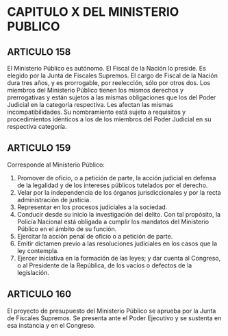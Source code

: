 # CAPITULO X DEL MINISTERIO PUBLICO
## ARTICULO 158
El Ministerio Público es autónomo. 
El Fiscal de la Nación lo preside. 
Es elegido por la Junta de Fiscales Supremos. 
El cargo de Fiscal de la Nación dura tres años, y es prorrogable, por reelección, sólo por otros dos. 
Los miembros del Ministerio Público tienen los mismos derechos y prerrogativas y están sujetos a las mismas obligaciones que los del Poder Judicial en la categoría respectiva. 
Les afectan las mismas incompatibilidades. 
Su nombramiento está sujeto a requisitos y procedimientos idénticos a los de los miembros del Poder Judicial en su respectiva categoría. 


## ARTICULO 159
Corresponde al Ministerio Público: 
1. Promover de oficio, o a petición de parte, la acción judicial en defensa de la legalidad y de los intereses públicos tutelados por el derecho. 
2. Velar por la independencia de los órganos jurisdiccionales y por la recta administración de justicia. 
3. Representar en los procesos judiciales a la sociedad. 
4. Conducir desde su inicio la investigación del delito. 
Con tal propósito, la Policía Nacional está obligada a cumplir los mandatos del Ministerio Público en el ámbito de su función. 
5. Ejercitar la acción penal de oficio o a petición de parte. 
6. Emitir dictamen previo a las resoluciones judiciales en los casos que la ley contempla. 
7. Ejercer iniciativa en la formación de las leyes; y dar cuenta al Congreso, o al Presidente de la República, de los vacíos o defectos de la legislación. 


## ARTICULO 160
El proyecto de presupuesto del Ministerio Público se aprueba por la Junta de Fiscales Supremos. 
Se presenta ante el Poder Ejecutivo y se sustenta en esa instancia y en el Congreso.  

